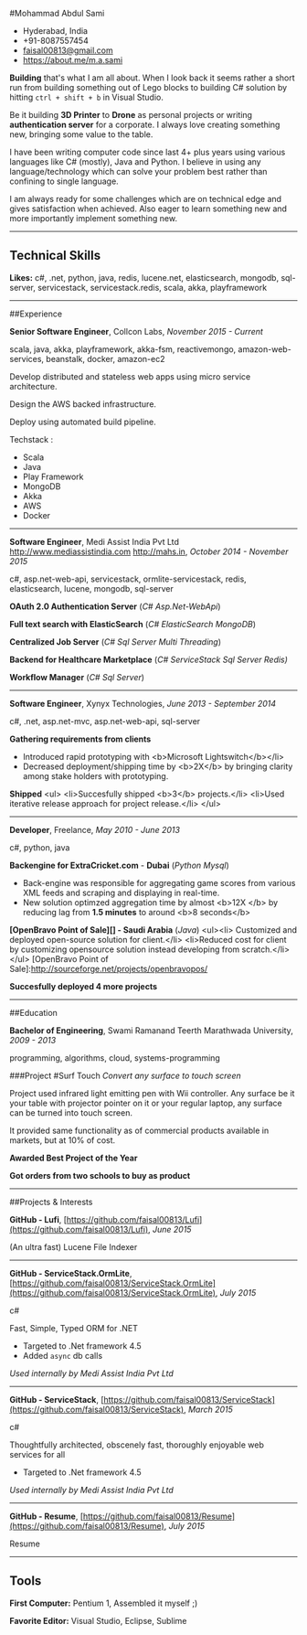 
#Mohammad Abdul Sami
- Hyderabad, India
- +91-8087557454
- faisal00813@gmail.com
- https://about.me/m.a.sami


**Building** that&#39;s what I am all about. When I look back it seems rather a short run from building something out of Lego blocks to building C# solution by hitting `ctrl + shift + b` in Visual Studio.

Be it building **3D Printer** to **Drone** as personal projects or writing **authentication server** for  a corporate. I always love creating something new, bringing some value to the table. 

I have been writing computer code since last 4+ plus years using various languages like C# (mostly), Java and Python. I believe in using any language/technology which can solve your problem best rather than confining to single language.

I am always ready for some challenges which are on technical edge and gives satisfaction when achieved. Also eager to learn something new and more importantly implement something new.

---
## Technical Skills
**Likes:** c#, .net, python, java, redis, lucene.net, elasticsearch, mongodb, sql-server, servicestack, servicestack.redis, scala, akka, playframework

---
##Experience

**Senior Software Engineer**, Collcon Labs, *November 2015 - Current*

scala, java, akka, playframework, akka-fsm, reactivemongo, amazon-web-services, beanstalk, docker, amazon-ec2

Develop distributed and stateless web apps using micro service architecture.

Design the AWS backed infrastructure.

Deploy using automated build pipeline.

Techstack :

+ Scala
+ Java
+ Play Framework
+ MongoDB
+ Akka
+ AWS
+ Docker

---

**Software Engineer**, Medi Assist India Pvt Ltd http://www.mediassistindia.com http://mahs.in, *October 2014 - November 2015*

c#, asp.net-web-api, servicestack, ormlite-servicestack, redis, elasticsearch, lucene, mongodb, sql-server

**OAuth 2.0 Authentication Server** (*C#*  *Asp.Net-WebApi*)

**Full text search with ElasticSearch** (*C#*  *ElasticSearch*  *MongoDB*)

**Centralized Job Server** (*C#*  *Sql Server*  *Multi Threading*)

**Backend for Healthcare Marketplace** (*C#*  *ServiceStack*  *Sql Server*  *Redis)*

**Workflow Manager** (*C#*  *Sql Server*)


---

**Software Engineer**, Xynyx Technologies, *June 2013 - September 2014*

c#, .net, asp.net-mvc, asp.net-web-api, sql-server

**Gathering requirements from clients**

+ Introduced rapid prototyping with &lt;b&gt;Microsoft Lightswitch&lt;/b&gt;&lt;/li&gt;
+ Decreased deployment/shipping time by &lt;b&gt;2X&lt;/b&gt; by bringing clarity among stake holders with prototyping.

**Shipped**
&lt;ul&gt;
&lt;li&gt;Succesfully shipped &lt;b&gt;3&lt;/b&gt; projects.&lt;/li&gt;
&lt;li&gt;Used iterative release approach for project release.&lt;/li&gt;
&lt;/ul&gt;

---

**Developer**, Freelance, *May 2010 - June 2013*

c#, python, java

**Backengine for ExtraCricket.com** - 
**Dubai** (*Python*  *Mysql*)

+ Back-engine was responsible for aggregating game scores from various XML feeds and scraping and displaying in real-time.
+ New solution optimzed aggregation time by almost &lt;b&gt;12X &lt;/b&gt; by reducing lag from **1.5 minutes** to around &lt;b&gt;8 seconds&lt;/b&gt;
 
**[OpenBravo Point of Sale][] - Saudi Arabia** (*Java*)
&lt;ul&gt;&lt;li&gt;
Customized and deployed open-source solution for client.&lt;/li&gt;
&lt;li&gt;Reduced cost for client by customizing opensource solution instead developing from scratch.&lt;/li&gt;
&lt;/ul&gt;
[OpenBravo Point of Sale]:http://sourceforge.net/projects/openbravopos/

**Succesfully deployed 4 more projects**



---

##Education

**Bachelor of Engineering**, Swami Ramanand Teerth Marathwada University, *2009 - 2013*

programming, algorithms, cloud, systems-programming

###Project
#Surf Touch
*Convert any surface to touch screen*

Project used infrared light emitting pen with Wii controller. Any surface be it your table with projector pointer on it or your regular laptop, any surface can be turned into touch screen.

It provided same functionality as of commercial products available in markets, but at 10% of cost.


**Awarded Best Project of the Year**

**Got orders from two schools to buy as product**

---


##Projects &amp; Interests

**GitHub - Lufi**, [https://github.com/faisal00813/Lufi](https://github.com/faisal00813/Lufi), *June 2015*


(An ultra fast) Lucene File Indexer
  


---

**GitHub - ServiceStack.OrmLite**, [https://github.com/faisal00813/ServiceStack.OrmLite](https://github.com/faisal00813/ServiceStack.OrmLite), *July 2015*

c#

Fast, Simple, Typed ORM for .NET
  
+ Targeted to .Net framework 4.5
+ Added `async` db calls 

*Used internally by Medi Assist India Pvt Ltd*

---

**GitHub - ServiceStack**, [https://github.com/faisal00813/ServiceStack](https://github.com/faisal00813/ServiceStack), *March 2015*

c#

Thoughtfully architected, obscenely fast, thoroughly enjoyable web services for all
  
+ Targeted to .Net framework 4.5

*Used internally by Medi Assist India Pvt Ltd*

---

**GitHub - Resume**, [https://github.com/faisal00813/Resume](https://github.com/faisal00813/Resume), *July 2015*


Resume
  


---



## Tools
**First Computer:** Pentium 1, Assembled it myself ;)

**Favorite Editor:** Visual Studio, Eclipse, Sublime
